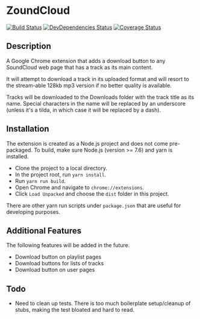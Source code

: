 # ZoundCloud

[![Build Status](https://travis-ci.org/xtangle/ZoundCloud.svg?branch=master)](https://travis-ci.org/xtangle/ZoundCloud)
[![DevDependencies Status](https://david-dm.org/xtangle/ZoundCloud/dev-status.svg)](https://david-dm.org/xtangle/ZoundCloud?type=dev)
[![Coverage Status](https://coveralls.io/repos/github/xtangle/ZoundCloud/badge.svg?branch=master)](https://coveralls.io/github/xtangle/ZoundCloud?branch=master)

## Description

A Google Chrome extension that adds a download button to any SoundCloud web page that has
a track as its main content.

It will attempt to download a track in its uploaded format and will resort to the 
stream-able 128kb mp3 version if no better quality is available.

Tracks will be downloaded to the Downloads folder with the track title as its name.
Special characters in the name will be replaced by an underscore (unless it's a tilda, in which
case it will be replaced by a dash).

## Installation

The extension is created as a Node.js project and does not come pre-packaged. 
To build, make sure Node.js (version >= 7.6) and yarn is installed.

- Clone the project to a local directory.
- In the project root, run `yarn install`.
- Run `yarn run build`.
- Open Chrome and navigate to `chrome://extensions`.
- Click `Load Unpacked` and choose the `dist` folder in this project.

There are other yarn run scripts under `package.json` that are useful for developing purposes.

## Additional Features

The following features will be added in the future.

- Download button on playlist pages
- Download buttons for lists of tracks
- Download button on user pages

## Todo

- Need to clean up tests. There is too much boilerplate setup/cleanup of stubs, making the test bloated and hard to read.

